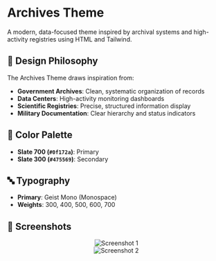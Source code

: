 # Archives Theme

A modern, data-focused theme inspired by archival systems and high-activity registries using HTML and Tailwind.

## 🎨 Design Philosophy

The Archives Theme draws inspiration from:

- **Government Archives**: Clean, systematic organization of records
- **Data Centers**: High-activity monitoring dashboards
- **Scientific Registries**: Precise, structured information display
- **Military Documentation**: Clear hierarchy and status indicators

## 🎯 Color Palette

- **Slate 700 (`#0f172a`)**: Primary
- **Slate 300 (`#475569`)**: Secondary

## 🔤 Typography

- **Primary**: Geist Mono (Monospace)
- **Weights**: 300, 400, 500, 600, 700

## 📸 Screenshots

<div style="text-align: center;">
  <img src="https://github.com/user-attachments/assets/6c208a21-c1a6-43fa-8349-6cb717d95981" alt="Screenshot 1" />
</div>

<div style="text-align: center;">
  <img src="https://github.com/user-attachments/assets/1060ae60-dfc8-4ecd-90cb-ebace0f34ff0" alt="Screenshot 2" />
</div>

